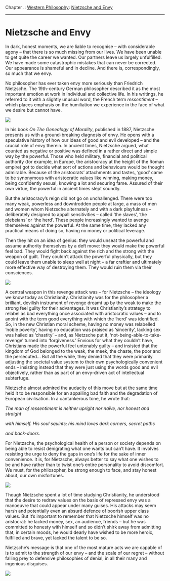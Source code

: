 Chapter .: [Western Philosophy](https://www.theschooloflife.com/thebookoflife/category/leisure/western-philosophy/): [Nietzsche and Envy](https://www.theschooloflife.com/thebookoflife/nietzsche-and-envy/)

* * *

# Nietzsche and Envy

In dark, honest moments, we are liable to recognise – with considerable agony – that there is so much missing from our lives. We have been unable to get quite the career we wanted. Our partners leave us largely unfulfilled. We have made some catastrophic mistakes that can never be corrected. Our appearance is shameful and in decline. And there is, correspondingly, so much that we envy.

No philosopher has ever taken envy more seriously than Friedrich Nietzsche. The 19th-century German philosopher described it as the most important emotion at work in individual and collective life. In his writings, he referred to it with a slightly unusual word, the French term _ressentiment_ – which places emphasis on the humiliation we experience in the face of what we desire but cannot have.

![](https://www.theschooloflife.com/thebookoflife/wp-content/uploads/2014/11/800px-Nietzsche187a.jpg)

In his book _On The Genealogy of Morality_, published in 1887, Nietzsche presents us with a ground-breaking diagnosis of envy. He opens with a speculative history of how our ideas of good and evil developed – and the crucial role of envy therein. In ancient times, Nietzsche argued, what counted as negative or positive was defined in a rather direct and simple way by the powerful. Those who held military, financial and political authority (for example, in Europe, the aristocracy at the height of the Roman empire) got to decide what sort of actions and behaviours would be thought admirable. Because of the aristocrats’ attachments and tastes, ‘good’ came to be synonymous with aristocratic values like winning, making money, being confidently sexual, knowing a lot and securing fame. Assured of their own virtue, the powerful in ancient times slept soundly.

But the aristocracy’s reign did not go on unchallenged. There were too many weak, powerless and downtrodden people at large, a mass of men and women whom Nietzsche alternately and with a dark playfulness – deliberately designed to appall sensitivities – called ‘the slaves’, ‘the plebeians’ or ‘the herd’. These people increasingly wanted to avenge themselves against the powerful. At the same time, they lacked any practical means of doing so, having no money or political leverage.

Then they hit on an idea of genius: they would unseat the powerful and assume authority themselves by a deft move: they would make the powerful feel bad. They would fight back against the rich and the strong with the weapon of guilt. They couldn’t attack the powerful physically, but they could leave them unable to sleep well at night – a far craftier and ultimately more effective way of destroying them. They would ruin them via their consciences.

![](https://www.theschooloflife.com/thebookoflife/wp-content/uploads/2014/11/859px-Michelangelos_Pieta_5450_cropncleaned_edit.jpg)

A central weapon in this revenge attack was – for Nietzsche – the ideology we know today as Christianity. Christianity was for the philosopher a brilliant, devilish instrument of revenge dreamt up by the weak to make the strong feel guilty for their advantages. It was Christianity’s strategy to relabel as bad everything once associated with aristocratic values – and to anoint with the term good everything with which the ‘herd’ was identified. So, in the new Christian moral scheme, having no money was relabelled ‘noble poverty’, having no education was praised as ‘sincerity’, lacking sex was hailed as ‘chastity’ – and, as Nietzsche put it, ‘not-being-able-to-take-revenge’ turned into ‘forgiveness.’ Envious for what they couldn’t have, Christians made the powerful feel untenably guilty – and insisted that the kingdom of God belonged to the weak, the meek, the chaste, the poor and the persecuted… But all the while, they denied that they were primarily adjusting the societal value system to their own psychologically convenient ends – insisting instead that they were just using the words good and evil objectively, rather than as part of an envy-driven act of intellectual subterfuge.

Nietzsche almost admired the audacity of this move but at the same time held it to be responsible for an appalling bad faith and the degradation of European civilisation. In a cantankerous tone, he wrote that:

_The man of ressentiment is neither upright nor naïve, nor honest and straight_

_with himself. His soul squints; his mind loves dark corners, secret paths_

_and back-doors._

For Nietzsche, the psychological health of a person or society depends on being able to resist denigrating what one wants but can’t have. It involves resisting the urge to deny the gaps in one’s life for the sake of inner convenience. It is, for Nietzsche, always better to say what one wishes to be and have rather than to twist one’s entire personality to avoid discomfort. We must, for the philosopher, be strong enough to face, and stay honest about, our own misfortunes.

![](https://www.theschooloflife.com/thebookoflife/wp-content/uploads/2014/11/Friederich_Nietzsche.jpg)

Though Nietzsche spent a lot of time studying Christianity, he understood that the desire to redraw values on the basis of repressed envy was a manoeuvre that could appear under many guises. His attacks may seem harsh and potentially even an absurd defence of boorish upper class values. But it’s important to remember that Nietzsche himself was no aristocrat: he lacked money, sex, an audience, friends – but he was committed to honesty with himself and so didn’t shirk away from admitting that, in certain moods, he would dearly have wished to be more heroic, fulfilled and brave, yet lacked the talent to be so.

Nietzsche’s message is that one of the most mature acts we are capable of is to admit to the strength of our envy – and the scale of our regret – without falling prey to defensive philosophies of denial, in all their many and ingenious disguises.

[![](https://img.youtube.com/vi/S9ZgNW7VaFc/0.jpg)](https://www.youtube.com/embed/S9ZgNW7VaFc '')
